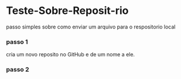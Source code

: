 # Teste-Sobre-Reposit-rio
passo simples sobre como enviar um arquivo para o respositorio local

### passo 1 
cria um  novo reposito no GitHub e de um nome a ele.
### passo 2 
